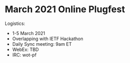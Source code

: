 # March 2021 Online Plugfest

Logistics:
* 1-5 March 2021
* Overlapping with IETF Hackathon
* Daily Sync meeting: 9am ET
* WebEx: TBD
* IRC: wot-pf
